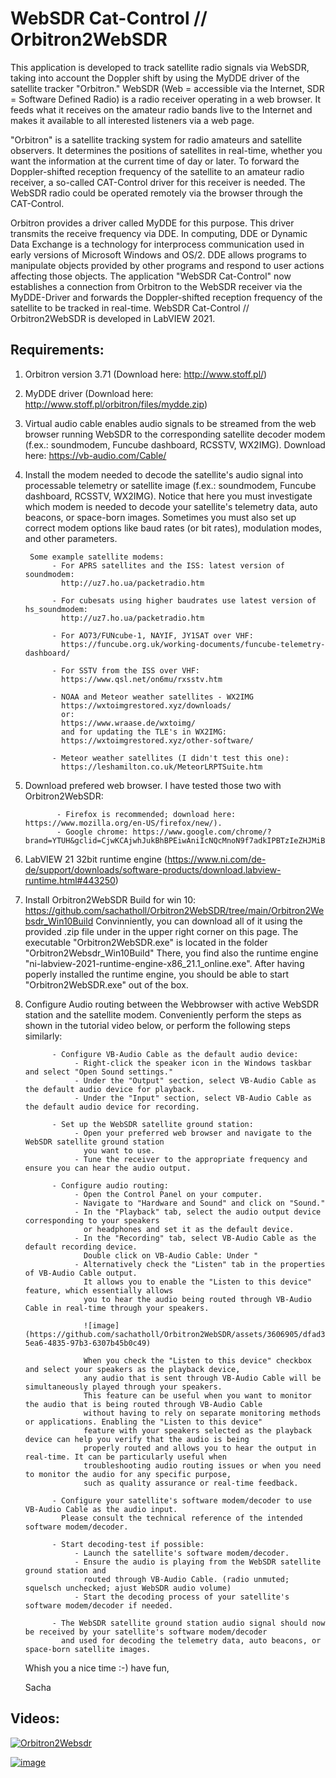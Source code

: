 # WebSDR Cat-Control // Orbitron2WebSDR
This application is developed to track satellite radio signals via WebSDR, taking into account the Doppler shift by using the MyDDE driver of the satellite tracker "Orbitron."
WebSDR (Web = accessible via the Internet, SDR = Software Defined Radio) is a radio receiver operating in a web browser. It feeds what it receives on the amateur radio bands live to the Internet and makes it available to all interested listeners via a web page.

"Orbitron" is a satellite tracking system for radio amateurs and satellite observers. It determines the positions of satellites in real-time, whether you want the information at the current time of day or later. To forward the Doppler-shifted reception frequency of the satellite to an amateur radio receiver, a so-called CAT-Control driver for this receiver is needed. The WebSDR radio could be operated remotely via the browser through the CAT-Control.

Orbitron provides a driver called MyDDE for this purpose. This driver transmits the receive frequency via DDE. In computing, DDE or Dynamic Data Exchange is a technology for interprocess communication used in early versions of Microsoft Windows and OS/2. DDE allows programs to manipulate objects provided by other programs and respond to user actions affecting those objects.
The application "WebSDR Cat-Control" now establishes a connection from Orbitron to the WebSDR receiver via the MyDDE-Driver and forwards the Doppler-shifted reception frequency of the satellite to be tracked in real-time. WebSDR Cat-Control // Orbitron2WebSDR is developed in LabVIEW 2021.

Requirements:
----------------
1) Orbitron version 3.71  (Download here: http://www.stoff.pl/)

2) MyDDE driver  (Download here: http://www.stoff.pl/orbitron/files/mydde.zip)

3) Virtual audio cable enables audio signals to be streamed from the web browser running WebSDR to 
   the corresponding satellite decoder modem (f.ex.: soundmodem, Funcube dashboard, RCSSTV, WX2IMG). 
   Download here: https://vb-audio.com/Cable/

4) Install the modem needed to decode the satellite's audio signal into processable telemetry or satellite image
   (f.ex.: soundmodem, Funcube dashboard, RCSSTV, WX2IMG). Notice that here you must investigate which modem is needed 
   to decode your satellite's telemetry data, auto beacons, or space-born images. Sometimes you must also set up correct 
   modem options like baud rates (or bit rates), modulation modes, and other parameters.
   
        Some example satellite modems:
             - For APRS satellites and the ISS: latest version of soundmodem:
               http://uz7.ho.ua/packetradio.htm
               
             - For cubesats using higher baudrates use latest version of hs_soundmodem:
               http://uz7.ho.ua/packetradio.htm
               
             - For AO73/FUNcube-1, NAYIF, JY1SAT over VHF: 
               https://funcube.org.uk/working-documents/funcube-telemetry-dashboard/
               
             - For SSTV from the ISS over VHF: 
               https://www.qsl.net/on6mu/rxsstv.htm
               
             - NOAA and Meteor weather satellites - WX2IMG
               https://wxtoimgrestored.xyz/downloads/
               or:
               https://www.wraase.de/wxtoimg/
               and for updating the TLE's in WX2IMG:
               https://wxtoimgrestored.xyz/other-software/

             - Meteor weather satellites (I didn't test this one):
               https://leshamilton.co.uk/MeteorLRPTSuite.htm
    
5) Download prefered web browser. I have tested those two with Orbitron2WebSDR: 

              - Firefox is recommended; download here: https://www.mozilla.org/en-US/firefox/new/).
              - Google chrome: https://www.google.com/chrome/?brand=YTUH&gclid=CjwKCAjwhJukBhBPEiwAniIcNQcMnoN9f7adkIPBTzIeZHJMiBlrEGvkuRs4LQamYxyKoYvDNWF9mBoCD6wQAvD_BwE&gclsrc=aw.ds.

6) LabVIEW 21 32bit runtime engine (https://www.ni.com/de-de/support/downloads/software-products/download.labview-runtime.html#443250)

7) Install Orbitron2WebSDR Build for win 10: https://github.com/sachatholl/Orbitron2WebSDR/tree/main/Orbitron2Websdr_Win10Build
   Convinniently, you can download all of it using the provided .zip file 
   under in the upper right corner on this page. The executable "Orbitron2WebSDR.exe"
   is located in the folder "Orbitron2Websdr_Win10Build" There, you find also the 
   runtime engine "ni-labview-2021-runtime-engine-x86_21.1_online.exe".
   After having poperly installed the runtime engine, you should be able
   to start "Orbitron2WebSDR.exe" out of the box.
   
8) Configure Audio routing between the Webbrowser with active WebSDR station and 
   the satellite modem. Conveniently perform the steps as shown in the tutorial 
   video below, or perform the following steps similarly:

             - Configure VB-Audio Cable as the default audio device:
                  - Right-click the speaker icon in the Windows taskbar and select "Open Sound settings."
                  - Under the "Output" section, select VB-Audio Cable as the default audio device for playback.
                  - Under the "Input" section, select VB-Audio Cable as the default audio device for recording.

             - Set up the WebSDR satellite ground station:
                  - Open your preferred web browser and navigate to the WebSDR satellite ground station 
                    you want to use.
                  - Tune the receiver to the appropriate frequency and ensure you can hear the audio output.

             - Configure audio routing:
                  - Open the Control Panel on your computer.
                  - Navigate to "Hardware and Sound" and click on "Sound."
                  - In the "Playback" tab, select the audio output device corresponding to your speakers 
                    or headphones and set it as the default device.
                  - In the "Recording" tab, select VB-Audio Cable as the default recording device.
                    Double click on VB-Audio Cable: Under "
                  - Alternatively check the "Listen" tab in the properties of VB-Audio Cable output. 
                    It allows you to enable the "Listen to this device" feature, which essentially allows 
                    you to hear the audio being routed through VB-Audio Cable in real-time through your speakers.

                    ![image](https://github.com/sachatholl/Orbitron2WebSDR/assets/3606905/dfad3f51-5ea6-4835-97b3-6307b45b0c49)

                    When you check the "Listen to this device" checkbox and select your speakers as the playback device, 
                    any audio that is sent through VB-Audio Cable will be simultaneously played through your speakers. 
                    This feature can be useful when you want to monitor the audio that is being routed through VB-Audio Cable 
                    without having to rely on separate monitoring methods or applications. Enabling the "Listen to this device" 
                    feature with your speakers selected as the playback device can help you verify that the audio is being 
                    properly routed and allows you to hear the output in real-time. It can be particularly useful when 
                    troubleshooting audio routing issues or when you need to monitor the audio for any specific purpose, 
                    such as quality assurance or real-time feedback.
                    
             - Configure your satellite's software modem/decoder to use VB-Audio Cable as the audio input. 
               Please consult the technical reference of the intended software modem/decoder.
           
             - Start decoding-test if possible:
                  - Launch the satellite's software modem/decoder.
                  - Ensure the audio is playing from the WebSDR satellite ground station and 
                    routed through VB-Audio Cable. (radio unmuted; squelsch unchecked; ajust WebSDR audio volume)
                  - Start the decoding process of your satellite's software modem/decoder if needed.

             - The WebSDR satellite ground station audio signal should now be received by your satellite's software modem/decoder 
               and used for decoding the telemetry data, auto beacons, or space-born satellite images.
   
   Whish you a nice time :-)
   have fun,
  
   Sacha



Videos:
----------------

[![Orbitron2Websdr](https://user-images.githubusercontent.com/3606905/159119945-d6d3702a-a1e7-4796-a31f-a2ced8f14182.JPG)](https://www.youtube.com/watch?v=LkdO7o0-AwY)


[![image](https://user-images.githubusercontent.com/3606905/155881896-1a0cb6a4-7386-4a0d-8725-96ccdb60dfef.png)](https://www.youtube.com/watch?v=3J_UkhTQFNA)
